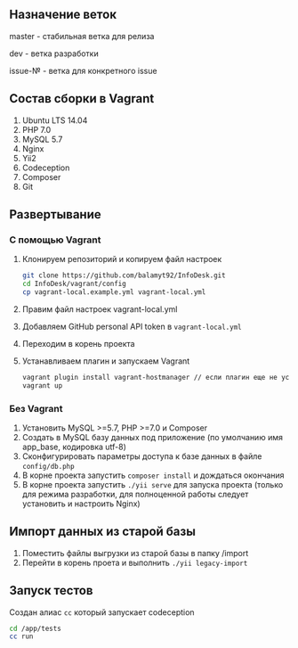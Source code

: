 ## Назначение веток
master - стабильная ветка для релиза

dev - ветка разработки

issue-№ - ветка для конкретного issue


## Состав сборки в Vagrant
1. Ubuntu LTS 14.04
2. PHP 7.0
3. MySQL 5.7
4. Nginx
5. Yii2
6. Codeception
7. Composer
8. Git


## Развертывание

### С помощью Vagrant

1. Клонируем репозиторий и копируем файл настроек

    ```bash
    git clone https://github.com/balamyt92/InfoDesk.git
    cd InfoDesk/vagrant/config
    cp vagrant-local.example.yml vagrant-local.yml
    ```

2. Правим файл настроек vagrant-local.yml
3. Добавляем GitHub personal API token в `vagrant-local.yml`
4. Переходим в корень проекта
5. Устанавливаем плагин и запускаем Vagrant

    ```bash
    vagrant plugin install vagrant-hostmanager // если плагин еще не установлен
    vagrant up
    ```

### Без Vagrant

1. Установить MySQL >=5.7, PHP >=7.0 и Composer
2. Создать в MySQL базу данных под приложение (по умолчанию имя app_base, кодировка utf-8)
3. Сконфигурировать параметры доступа к базе данных в файле `config/db.php`
4. В корне проекта запустить `composer install` и дождаться окончания
5. В корне проекта запустить `./yii serve` для запуска проекта (только для режима разработки, для полноценной работы следует установить и настроить Nginx)

## Импорт данных из старой базы

1. Поместить файлы выгрузки из старой базы в папку /import
2. Перейти в корень проета и выполнить `./yii legacy-import`

## Запуск тестов
Создан алиас `cc` который запускает codeception

```bash
cd /app/tests
cc run
```
